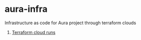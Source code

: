 # aura-infra
Infrastructure as code for Aura project through terraform clouds

1. [Terraform cloud runs](https://app.terraform.io/app/aura-organisation/workspaces/aura-infra)
